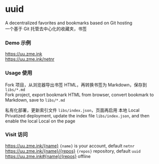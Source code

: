 # uuid
A decentralized favorites and bookmarks based on Git hosting  
一个基于 Git 托管去中心化的收藏夹，书签

### Demo 示例
<https://uu.zme.ink>  
<https://uu.zme.ink/netnr>

### Usage 使用
Fork 项目，从浏览器导出书签 HTML，再转换书签为 Markdown，保存到 `libs/*.md`  
Fork project, export bookmark HTML from browser, convert bookmark to Markdown, save to `libs/*.md`

私有化部署，更新索引文件 `libs/index.json`，页面再启用 本地 Local  
Privatized deployment, update the index file `libs/index.json`, and then enable the local Local on the page

### Visit 访问
https://uu.zme.ink/{name} `{name}` is your account, default `netnr`  
https://uu.zme.ink/{name}/{repos} `{repos}` repository, default `uuid`  
https://uu.zme.ink#{name}/{repos} offline   